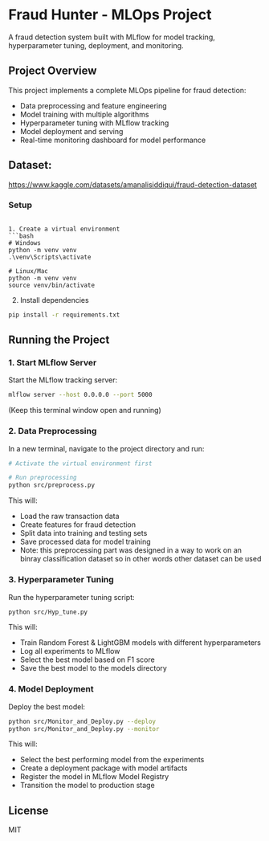 # Fraud Hunter - MLOps Project

A  fraud detection system built with MLflow for model tracking, hyperparameter tuning, deployment, and monitoring.

## Project Overview

This project implements a complete MLOps pipeline for fraud detection:
- Data preprocessing and feature engineering
- Model training with multiple algorithms
- Hyperparameter tuning with MLflow tracking
- Model deployment and serving
- Real-time monitoring dashboard for model performance

## Dataset:
https://www.kaggle.com/datasets/amanalisiddiqui/fraud-detection-dataset

### Setup

```

1. Create a virtual environment
```bash
# Windows
python -m venv venv
.\venv\Scripts\activate

# Linux/Mac
python -m venv venv
source venv/bin/activate
```

2. Install dependencies
```bash
pip install -r requirements.txt
```

## Running the Project

### 1. Start MLflow Server

Start the MLflow tracking server:
```bash
mlflow server --host 0.0.0.0 --port 5000
```

(Keep this terminal window open and running)

### 2. Data Preprocessing

In a new terminal, navigate to the project directory and run:
```bash
# Activate the virtual environment first

# Run preprocessing
python src/preprocess.py
```

This will:
- Load the raw transaction data
- Create features for fraud detection
- Split data into training and testing sets
- Save processed data for model training
- Note: this preprocessing part was designed in a way to work on an binray classification dataset so in other words other dataset can be used

### 3. Hyperparameter Tuning

Run the hyperparameter tuning script:
```bash
python src/Hyp_tune.py
```

This will:
- Train Random Forest & LightGBM models with different hyperparameters
- Log all experiments to MLflow
- Select the best model based on F1 score
- Save the best model to the models directory

### 4. Model Deployment

Deploy the best model:
```bash
python src/Monitor_and_Deploy.py --deploy 
python src/Monitor_and_Deploy.py --monitor
```

This will:
- Select the best performing model from the experiments
- Create a deployment package with model artifacts
- Register the model in MLflow Model Registry
- Transition the model to production stage

## License

MIT 
